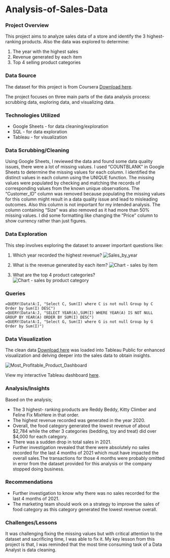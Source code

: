 # Analysis-of-Sales-Data

### Project Overview

This project aims to analyze sales data of a store and identify the 3 highest-ranking products. Also the data was explored to determine:
1. The year with the highest sales
2. Revenue generated by each item
3. Top 4 selling product categories

### Data Source

The dataset for this project is from Coursera [Download here]( https://docs.google.com/spreadsheets/d/12zY3h7hLnPdXobnzQYnC0rsS2zKzTQwHNG3boFM7T0M/edit?usp=sharing).
   
The project focuses on three main parts of the data analysis process: scrubbing data, exploring data, and visualizing data.

### Technologies Utilized

- Google Sheets - for data cleaning/exploration
- SQL - for data exploration
- Tableau - for visualization

### Data Scrubbing/Cleaning

Using Google Sheets, I reviewed the data and found some data quality issues, there were a lot of missing values. I used “COUNTBLANK” in Google Sheets to determine the missing values for each column. I identified the distinct values in each column using the UNIQUE function. The missing values were populated by checking and matching the records of corresponding values from the known unique observations. The “Customer_ID” column was removed because populating the missing values for this column might result in a data quality issue and lead to misleading outcomes. Also this column is not important for my intended analysis. The column containing “Size” was also removed as it had more than 50% missing values. I did some formatting like changing  the “Price” column to show currency rather than just figures.

### Data Exploration

This step involves exploring the dataset to answer important questions like:
1. Which year recorded the highest revenue?
![Sales_by_year](https://github.com/TaiJosh/Analysis-of-Sales-Data/assets/49366771/c7e1a793-1368-482a-a6ea-b89d06dff627)

2. What is the revenue generated by each item?
![Chart - sales by item](https://github.com/TaiJosh/Analysis-of-Sales-Data/assets/49366771/1c1e50b0-465e-462f-9bb6-98e833132984)

4. What are the top 4 product categories?
![Chart - sales by product category](https://github.com/TaiJosh/Analysis-of-Sales-Data/assets/49366771/45853569-9bbc-4071-a812-a655987b2e56)

### Queries
```
=QUERY(Data!A:I, "Select C, Sum(I) where C is not null Group by C Order by Sum(I) DESC")
=QUERY(Data!A:J, "SELECT YEAR(A),SUM(I) WHERE YEAR(A) IS NOT NULL GROUP BY YEAR(A) ORDER BY SUM(I) DESC")
=QUERY(Data!A:I, "Select G, Sum(I) where G is not null Group by G Order by Sum(I)")
```

### Data Visualization

The clean data [Download here]( https://docs.google.com/spreadsheets/d/1yDEeKXQkbAVnSdjUZFudeWqc1eqMkIf1DCZ5JQxa5Rw/edit?usp=sharing) was loaded into Tableau Public for enhanced visualization and delving deeper into the sales data to obtain insights.

![Most_Profitable_Product_Dashboard](https://github.com/TaiJosh/Analysis-of-Sales-Data/assets/49366771/cc9155c8-0f9a-45ab-b3b4-4c5368bad56c)

View my interactive Tableau dashboard [here](https://public.tableau.com/app/profile/taiwo.joshua5521/viz/MostProfitableProductDashboard_17098801980210/MostProfitableProductDashboard?publish=yes).

### Analysis/Insights

Based on the analysis;

- The 3 highest- ranking products are Reddy Beddy, Kitty Climber and Feline Fix MixHere in that order. 
- The highest revenue recorded was generated in the year 2020.
- Overall, the food category generated the lowest revenue of about $2,784 while the other 3 categories (bedding, toy and treat) did over $4,000 for each category. 
- There was a sudden drop in total sales in 2021.
- Further investigation revealed that there were absolutely no sales recorded for the last 4 months of 2021 which must have impacted the overall sales.The transactions for those 4 months were probably omitted in error from the dataset provided for this analysis or the company stopped doing business.

### Recommendations

- Further investigation to know why there was no sales recorded for the last 4 months of 2021.
- The marketing team should work on a strategy to improve the sales of food category as this category generated the lowest revenue overall.

### Challenges/Lessons
It was challenging fixing the missing values but with critical attention to the dataset and sacrificing time, I was able to fix it. My key lesson from this project is that, I was reminded that the most time consuming task of a Data Analyst is data cleaning.



